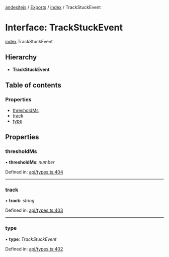 [andesitejs](../README.md) / [Exports](../modules.md) / [index](../modules/index.md) / TrackStuckEvent

# Interface: TrackStuckEvent

[index](../modules/index.md).TrackStuckEvent

## Hierarchy

* **TrackStuckEvent**

## Table of contents

### Properties

- [thresholdMs](index.trackstuckevent.md#thresholdms)
- [track](index.trackstuckevent.md#track)
- [type](index.trackstuckevent.md#type)

## Properties

### thresholdMs

• **thresholdMs**: *number*

Defined in: [api/types.ts:404](https://github.com/Lavaclient/andesite/blob/7241e28/src/api/types.ts#L404)

___

### track

• **track**: *string*

Defined in: [api/types.ts:403](https://github.com/Lavaclient/andesite/blob/7241e28/src/api/types.ts#L403)

___

### type

• **type**: *TrackStuckEvent*

Defined in: [api/types.ts:402](https://github.com/Lavaclient/andesite/blob/7241e28/src/api/types.ts#L402)
